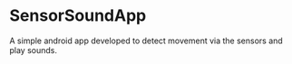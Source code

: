 # SensorSoundApp
A simple android app developed to detect movement via the sensors and play sounds. 
